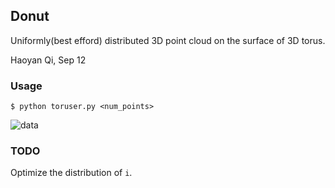 ## Donut
Uniformly(best efford) distributed 3D point cloud on the surface of 3D torus.

Haoyan Qi, Sep 12

### Usage

```
$ python toruser.py <num_points>
```

![data](https://bitbucket.org/ChristopherIrving/deep-som-dome/raw/4ae22fc871916d9fc2fe50d7e4b5024173612d98/datasets/donut/donut_2048.png)


### TODO
Optimize the distribution of `i`.